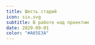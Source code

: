 ```yaml
---
title: Шесть стадий
icon: six.svg
subtitle: В работе над проектом
date: 2020-09-01
color: "#A65E3A"
---
```

